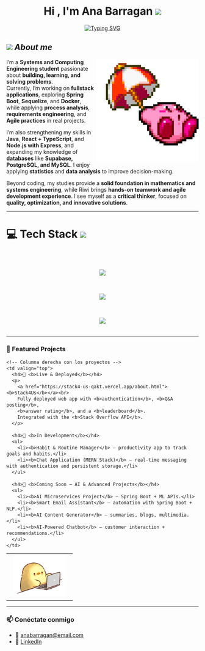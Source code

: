 <h1 align="center"><b>Hi , I'm Ana Barragan </b><img src="https://media.giphy.com/media/hvRJCLFzcasrR4ia7z/giphy.gif" width="35"></h1>

<p align="center">
  <a href="https://github.com/DenverCoder1/readme-typing-svg">
    <img src="https://readme-typing-svg.herokuapp.com?font=Roboto+Mono&pause=1000&color=C0C0C0&center=true&vCenter=true&width=800&height=60&lines=Systems+Engineering+student+%40+UNAL;Coder+%40+Riwi;Knowledge+devourer;Problem+solver+—+mine+%26+others';Critical+thinker%2C+proactive+%26+productive;Always+automating+processes" alt="Typing SVG" />
  </a>
</p>

## <img src="https://media.giphy.com/media/ObNTw8Uzwy6KQ/giphy.gif" width="30px">&nbsp;***About me***

<img src="./assets/kirbi1.gif" alt="kirby" width="270" align="right">

I’m a **Systems and Computing Engineering student** passionate about **building, learning, and solving problems**.  
Currently, I’m working on **fullstack applications**, exploring **Spring Boot**, **Sequelize**, and **Docker**, while applying **process analysis**, **requirements engineering**, and **Agile practices** in real projects.  

I’m also strengthening my skills in **Java**, **React + TypeScript**, and **Node.js with Express**, and expanding my knowledge of **databases** like **Supabase, PostgreSQL, and MySQL**. I enjoy applying **statistics** and **data analysis** to improve decision-making.  

Beyond coding, my studies provide a **solid foundation in mathematics and systems engineering**, while Riwi brings **hands-on teamwork and agile development experience**. I see myself as a **critical thinker**, focused on **quality, optimization, and innovative solutions**.   

---
# 💻 Tech Stack <img src="https://media2.giphy.com/media/QssGEmpkyEOhBCb7e1/giphy.gif?cid=ecf05e47a0n3gi1bfqntqmob8g9aid1oyj2wr3ds3mg700bl&rid=giphy.gif" width="32px">

<br>

<p align="center">
  <!-- Frontend -->
  <img src="https://skillicons.dev/icons?i=html,css,js,react,typescript,npm" style="margin: 15px;" />
</p>

<p align="center">
  <!-- Backend -->
  <img src="https://skillicons.dev/icons?i=java,cpp,python,nodejs,spring,postgres" style="margin: 15px;" />
</p>

<p align="center">
  <!-- Tools & Deployment -->
  <img src="https://skillicons.dev/icons?i=git,github,docker,vercel,railway" style="margin: 15px;" />
</p>

---
### 🌟 Featured Projects  

<table>
  <tr>
    <!-- Columna izquierda con el pollito -->
    <td width="160px" align="center" valign="top">
      <img src="./assets/chickenProgramer.gif" width="140" />
    </td>
    
    <!-- Columna derecha con los proyectos -->
    <td valign="top">
      <h4>🔹 <b>Live & Deployed</b></h4>
      <p>
        <a href="https://stack4-us-qakt.vercel.app/about.html"><b>Stack4Us</b></a><br>
        Fully deployed web app with <b>authentication</b>, <b>Q&A posting</b>, 
        <b>answer rating</b>, and a <b>leaderboard</b>.  
        Integrated with the <b>Stack Overflow API</b>.
      </p>

      <h4>🔹 <b>In Development</b></h4>
      <ul>
        <li><b>Habit & Routine Manager</b> — productivity app to track goals and habits.</li>
        <li><b>Chat Application (MERN Stack)</b> — real-time messaging with authentication and persistent storage.</li>
      </ul>

      <h4>🔹 <b>Coming Soon — AI & Advanced Projects</b></h4>
      <ul>
        <li><b>AI Microservices Project</b> — Spring Boot + ML APIs.</li>
        <li><b>Smart Email Assistant</b> — automation with Spring Boot + NLP.</li>
        <li><b>AI Content Generator</b> — summaries, blogs, multimedia.</li>
        <li><b>AI-Powered Chatbot</b> — customer interaction + recommendations.</li>
      </ul>
    </td>
  </tr>
</table>

---

### 📫 Conéctate conmigo
- 📧 anabarragan@email.com  
- 💼 [LinkedIn](https://linkedin.com/in/tuusuario)  
